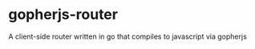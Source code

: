 gopherjs-router
===============

A client-side router written in go that compiles to javascript via gopherjs
